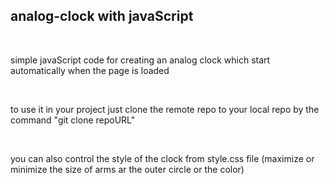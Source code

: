 <h2>analog-clock with javaScript</h2><br>
<p> simple javaScript code for creating an analog clock which start automatically when the page is loaded </p><br>
<p>to use it in your project just clone the remote repo to your local repo by the command "git clone repoURL"</p><br>
<p> you can also control the style of the clock from style.css file (maximize or minimize the size of arms ar the outer circle or the color)</p>


